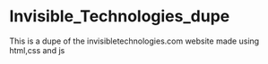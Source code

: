 # Invisible_Technologies_dupe
This is a dupe of the invisibletechnologies.com website made using html,css and js

